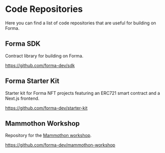 # Code Repositories

Here you can find a list of code repositories that are useful for building on Forma.

## Forma SDK

Contract library for building on Forma.

https://github.com/forma-dev/sdk

## Forma Starter Kit

Starter kit for Forma NFT projects featuring an ERC721 smart contract and a Next.js frontend.

https://github.com/forma-dev/starter-kit

## Mammothon Workshop

Repository for the [Mammothon workshop](./getting-started#forma-workshop).

https://github.com/forma-dev/mammothon-workshop